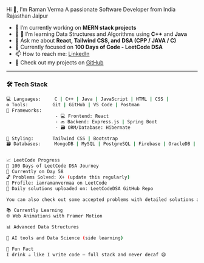 Hi 👋, I'm Raman Verma
A passionate Software Developer from India Rajasthan Jaipur

- 🔭 I’m currently working on **MERN stack projects**
- 🌱 📘 I’m learning Data Structures and Algorithms using **C++** and **Java**
- 💬 Ask me about **React, Tailwind CSS, and DSA (CPP / JAVA / C)**
- 🧠 Currently focused on **100 Days of Code - LeetCode DSA**
- 📫 How to reach me: [LinkedIn](https://www.linkedin.com/in/raman-verma-5676ba2a8)
- 📁 Check out my projects on [GitHub](https://github.com/iamramanvermaa)

---

### 🛠️ Tech Stack

```bash
💻 Languages:     C | C++ | Java | JavaScript | HTML | CSS |  
⚙️ Tools:         Git | GitHub | VS Code | Postman  
🧰 Frameworks:
                  - 💻 Frontend: React
                  - 🔙 Backend: Express.js | Spring Boot
                  - 🗃️ ORM/Database: Hibernate

🎨 Styling:       Tailwind CSS | Bootstrap  
🗃️ Databases:     MongoDB | MySQL | PostgreSQL | Firebase | OracleDB | Microsoft SQL Server


📈 LeetCode Progress
📅 100 Days of LeetCode DSA Journey
🚀 Currently on Day 58
🔓 Problems Solved: X+ (update this regularly)
📌 Profile: iamramanvermaa on LeetCode
📘 Daily solutions uploaded on: LeetCodeDSA GitHub Repo

You can also check out some accepted problems with detailed solutions and time complexity analysis.

📚 Currently Learning
🌐 Web Animations with Framer Motion

📊 Advanced Data Structures

🧠 AI tools and Data Science (side learning)

🌟 Fun Fact
I drink ☕ like I write code — full stack and never decaf 😄

